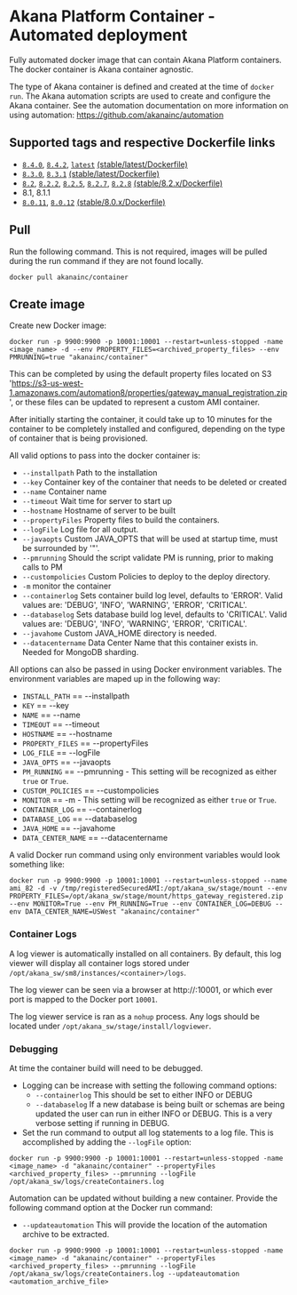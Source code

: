# Akana Platform Container - Automated deployment

Fully automated docker image that can contain Akana Platform containers.  The docker container is Akana container agnostic.

The type of Akana container is defined and created at the time of `docker run`.  The Akana automation scripts are used to create and configure the Akana container.  See the automation documentation on more information on using automation: https://github.com/akanainc/automation

## Supported tags and respective Dockerfile links
* [`8.4.0`](https://github.com/akanainc/docker-library/blob/master/container/Dockerfile), [`8.4.2`](https://github.com/akanainc/docker-library/blob/master/container/Dockerfile), [`latest`](https://github.com/akanainc/docker-library/blob/master/container/Dockerfile) [(stable/latest/Dockerfile)](https://github.com/akanainc/docker-library/blob/master/container/Dockerfile)
* [`8.3.0`](https://github.com/akanainc/docker-library/blob/8.3.x/container/Dockerfile), [`8.3.1`](https://github.com/akanainc/docker-library/blob/8.3.x/container/Dockerfile) [(stable/latest/Dockerfile)](https://github.com/akanainc/docker-library/blob/8.3.x/container/Dockerfile)
* [`8.2`](https://github.com/akanainc/docker-library/blob/8.2.x/container/Dockerfile), [`8.2.2`](https://github.com/akanainc/docker-library/blob/8.2.x/container/Dockerfile), [`8.2.5`](https://github.com/akanainc/docker-library/blob/8.2.x/container/Dockerfile), [`8.2.7`](https://github.com/akanainc/docker-library/blob/8.2.x/container/Dockerfile), [`8.2.8`](https://github.com/akanainc/docker-library/blob/8.2.x/container/Dockerfile) [(stable/8.2.x/Dockerfile)](https://github.com/akanainc/docker-library/blob/8.2.x/container/Dockerfile)
* 8.1, 8.1.1
* [`8.0.11`](https://github.com/akanainc/docker-library/blob/8.0.x/base/Dockerfile), [`8.0.12`](https://github.com/akanainc/docker-library/blob/8.0.x/base/Dockerfile) [(stable/8.0.x/Dockerfile)](https://github.com/akanainc/docker-library/blob/8.0.x/container/Dockerfile)

## Pull

Run the following command.  This is not required, images will be pulled during the run command if they are not found locally.

```
docker pull akanainc/container
```

## Create image
Create new Docker image:

```
docker run -p 9900:9900 -p 10001:10001 --restart=unless-stopped -name <image_name> -d --env PROPERTY_FILES=<archived_property_files> --env PMRUNNING=true "akanainc/container"
```

This can be completed by using the default property files located on S3 'https://s3-us-west-1.amazonaws.com/automation8/properties/gateway_manual_registration.zip', or these files can be updated to represent a custom AMI container.

After initially starting the container, it could take up to 10 minutes for the container to be completely installed and configured, depending on the type of container that is being provisioned.

All valid options to pass into the docker container is:

* `--installpath`	Path to the installation
* `--key` Container key of the container that needs to be deleted or created
* `--name` Container name
* `--timeout` Wait time for server to start up
* `--hostname` Hostname of server to be built
* `--propertyFiles` Property files to build the containers.
* `--logFile` Log file for all output.
* `--javaopts` Custom JAVA_OPTS that will be used at startup time, must be surrounded by '"'.
* `--pmrunning` Should the script validate PM is running, prior to making calls to PM
* `--custompolicies` Custom Policies to deploy to the deploy directory.
* `-m` monitor the container
* `--containerlog` Sets container build log level, defaults to 'ERROR'.  Valid values are: 'DEBUG', 'INFO', 'WARNING', 'ERROR', 'CRITICAL'.
* `--databaselog` Sets database build log level, defaults to 'CRITICAL'.  Valid values are: 'DEBUG', 'INFO', 'WARNING', 'ERROR', 'CRITICAL'.
* `--javahome` Custom JAVA_HOME directory is needed.
* `--datacentername` Data Center Name that this container exists in.  Needed for MongoDB sharding.

All options can also be passed in using Docker environment variables.  The environment variables are maped up in the following way:

* `INSTALL_PATH` == --installpath
* `KEY` == --key
* `NAME` == --name
* `TIMEOUT` == --timeout
* `HOSTNAME` == --hostname
* `PROPERTY_FILES` == --propertyFiles
* `LOG_FILE` == --logFile
* `JAVA_OPTS` == --javaopts
* `PM_RUNNING` == --pmrunning - This setting will be recognized as either `true` or `True`.
* `CUSTOM_POLICIES` == --custompolicies
* `MONITOR` == -m - This setting will be recognized as either `true` or `True`.
* `CONTAINER_LOG` == --containerlog
* `DATABASE_LOG` == --databaselog
* `JAVA_HOME` == --javahome
* `DATA_CENTER_NAME` == --datacentername

A valid Docker run command using only environment variables would look something like:

```
docker run -p 9900:9900 -p 10001:10001 --restart=unless-stopped --name ami_82 -d -v /tmp/registeredSecuredAMI:/opt/akana_sw/stage/mount --env PROPERTY_FILES=/opt/akana_sw/stage/mount/https_gateway_registered.zip --env MONITOR=True --env PM_RUNNING=True --env CONTAINER_LOG=DEBUG --env DATA_CENTER_NAME=USWest "akanainc/container"
```

### Container Logs
A log viewer is automatically installed on all containers.  By default, this log viewer will display all container logs stored under `/opt/akana_sw/sm8/instances/<container>/logs`.

The log viewer can be seen via a browser at http://<hostname>:10001, or which ever port is mapped to the Docker port `10001`. 

The log viewer service is ran as a `nohup` process.  Any logs should be located under `/opt/akana_sw/stage/install/logviewer`.

### Debugging
At time the container build will need to be debugged. 

* Logging can be increase with setting the following command options:
  * `--containerlog` This should be set to either INFO or DEBUG
  * `--databaselog` If a new database is being built or schemas are being updated the user can run in either INFO or DEBUG.  This is a very verbose setting if running in DEBUG.
* Set the run command to output all log statements to a log file. This is accomplished by adding the `--logFile` option:

```
docker run -p 9900:9900 -p 10001:10001 --restart=unless-stopped -name <image_name> -d "akanainc/container" --propertyFiles <archived_property_files> --pmrunning --logFile /opt/akana_sw/logs/createContainers.log
```

Automation can be updated without building a new container.  Provide the following command option at the Docker run command:

* `--updateautomation` This will provide the location of the automation archive to be extracted.

```
docker run -p 9900:9900 -p 10001:10001 --restart=unless-stopped -name <image_name> -d "akanainc/container" --propertyFiles <archived_property_files> --pmrunning --logFile /opt/akana_sw/logs/createContainers.log --updateautomation <automation_archive_file>
```